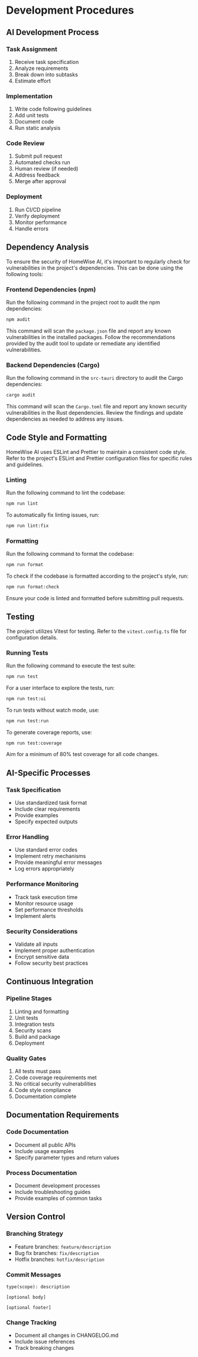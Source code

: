 # Development Procedures

## AI Development Process

### Task Assignment

1. Receive task specification
2. Analyze requirements
3. Break down into subtasks
4. Estimate effort

### Implementation

1. Write code following guidelines
2. Add unit tests
3. Document code
4. Run static analysis

### Code Review

1. Submit pull request
2. Automated checks run
3. Human review (if needed)
4. Address feedback
5. Merge after approval

### Deployment

1. Run CI/CD pipeline
2. Verify deployment
3. Monitor performance
4. Handle errors

## Dependency Analysis

To ensure the security of HomeWise AI, it's important to regularly check for vulnerabilities in the project's dependencies. This can be done using the following tools:

### Frontend Dependencies (npm)

Run the following command in the project root to audit the npm dependencies:

```bash
npm audit
```

This command will scan the `package.json` file and report any known vulnerabilities in the installed packages. Follow the recommendations provided by the audit tool to update or remediate any identified vulnerabilities.

### Backend Dependencies (Cargo)

Run the following command in the `src-tauri` directory to audit the Cargo dependencies:

```bash
cargo audit
```

This command will scan the `Cargo.toml` file and report any known security vulnerabilities in the Rust dependencies. Review the findings and update dependencies as needed to address any issues.

## Code Style and Formatting

HomeWise AI uses ESLint and Prettier to maintain a consistent code style. Refer to the project's ESLint and Prettier configuration files for specific rules and guidelines.

### Linting

Run the following command to lint the codebase:

```bash
npm run lint
```

To automatically fix linting issues, run:

```bash
npm run lint:fix
```

### Formatting

Run the following command to format the codebase:

```bash
npm run format
```

To check if the codebase is formatted according to the project's style, run:

```bash
npm run format:check
```

Ensure your code is linted and formatted before submitting pull requests.

## Testing

The project utilizes Vitest for testing. Refer to the `vitest.config.ts` file for configuration details.

### Running Tests

Run the following command to execute the test suite:

```bash
npm run test
```

For a user interface to explore the tests, run:

```bash
npm run test:ui
```

To run tests without watch mode, use:

```bash
npm run test:run
```

To generate coverage reports, use:

```bash
npm run test:coverage
```

Aim for a minimum of 80% test coverage for all code changes.

## AI-Specific Processes

### Task Specification

- Use standardized task format
- Include clear requirements
- Provide examples
- Specify expected outputs

### Error Handling

- Use standard error codes
- Implement retry mechanisms
- Provide meaningful error messages
- Log errors appropriately

### Performance Monitoring

- Track task execution time
- Monitor resource usage
- Set performance thresholds
- Implement alerts

### Security Considerations

- Validate all inputs
- Implement proper authentication
- Encrypt sensitive data
- Follow security best practices

## Continuous Integration

### Pipeline Stages

1. Linting and formatting
2. Unit tests
3. Integration tests
4. Security scans
5. Build and package
6. Deployment

### Quality Gates

1. All tests must pass
2. Code coverage requirements met
3. No critical security vulnerabilities
4. Code style compliance
5. Documentation complete

## Documentation Requirements

### Code Documentation

- Document all public APIs
- Include usage examples
- Specify parameter types and return values

### Process Documentation

- Document development processes
- Include troubleshooting guides
- Provide examples of common tasks

## Version Control

### Branching Strategy

- Feature branches: `feature/description`
- Bug fix branches: `fix/description`
- Hotfix branches: `hotfix/description`

### Commit Messages

```
type(scope): description

[optional body]

[optional footer]
```

### Change Tracking

- Document all changes in CHANGELOG.md
- Include issue references
- Track breaking changes
